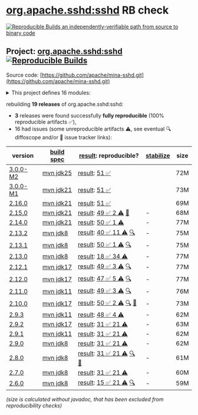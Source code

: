 [org.apache.sshd:sshd](https://central.sonatype.com/artifact/org.apache.sshd/sshd/versions) RB check
=======

[![Reproducible Builds](https://reproducible-builds.org/images/logos/rb.svg) an independently-verifiable path from source to binary code](https://reproducible-builds.org/)

## Project: [org.apache.sshd:sshd](https://central.sonatype.com/artifact/org.apache.sshd/sshd/versions) [![Reproducible Builds](https://img.shields.io/endpoint?url=https://raw.githubusercontent.com/jvm-repo-rebuild/reproducible-central/master/content/org/apache/sshd/badge.json)](https://github.com/jvm-repo-rebuild/reproducible-central/blob/master/content/org/apache/sshd/README.md)

Source code: [https://github.com/apache/mina-sshd.git](https://github.com/apache/mina-sshd.git)

<details><summary>This project defines 16 modules:</summary>

* [org.apache.sshd:apache-sshd](https://central.sonatype.com/artifact/org.apache.sshd/apache-sshd/overview)
* [org.apache.sshd:sshd](https://central.sonatype.com/artifact/org.apache.sshd/sshd/overview)
* [org.apache.sshd:sshd-cli](https://central.sonatype.com/artifact/org.apache.sshd/sshd-cli/overview)
* [org.apache.sshd:sshd-common](https://central.sonatype.com/artifact/org.apache.sshd/sshd-common/overview)
* [org.apache.sshd:sshd-contrib](https://central.sonatype.com/artifact/org.apache.sshd/sshd-contrib/overview)
* [org.apache.sshd:sshd-core](https://central.sonatype.com/artifact/org.apache.sshd/sshd-core/overview)
* [org.apache.sshd:sshd-git](https://central.sonatype.com/artifact/org.apache.sshd/sshd-git/overview)
* [org.apache.sshd:sshd-ldap](https://central.sonatype.com/artifact/org.apache.sshd/sshd-ldap/overview)
* [org.apache.sshd:sshd-mina](https://central.sonatype.com/artifact/org.apache.sshd/sshd-mina/overview)
* [org.apache.sshd:sshd-netty](https://central.sonatype.com/artifact/org.apache.sshd/sshd-netty/overview)
* [org.apache.sshd:sshd-openpgp](https://central.sonatype.com/artifact/org.apache.sshd/sshd-openpgp/overview)
* [org.apache.sshd:sshd-osgi](https://central.sonatype.com/artifact/org.apache.sshd/sshd-osgi/overview)
* [org.apache.sshd:sshd-putty](https://central.sonatype.com/artifact/org.apache.sshd/sshd-putty/overview)
* [org.apache.sshd:sshd-scp](https://central.sonatype.com/artifact/org.apache.sshd/sshd-scp/overview)
* [org.apache.sshd:sshd-sftp](https://central.sonatype.com/artifact/org.apache.sshd/sshd-sftp/overview)
* [org.apache.sshd:sshd-spring-sftp](https://central.sonatype.com/artifact/org.apache.sshd/sshd-spring-sftp/overview)
</details>

rebuilding **19 releases** of org.apache.sshd:sshd:
- **3** releases were found successfully **fully reproducible** (100% reproducible artifacts :white_check_mark:),
- 16 had issues (some unreproducible artifacts :warning:, see eventual :mag: diffoscope and/or :memo: issue tracker links):

| version | [build spec](/BUILDSPEC.md) | [result](https://reproducible-builds.org/docs/jvm/): reproducible? | [stabilize](https://github.com/google/oss-rebuild/blob/main/cmd/stabilize/README.md) | size |
| -- | --------- | ------ | ------ | -- |
| [3.0.0-M2](https://central.sonatype.com/artifact/org.apache.sshd/sshd/3.0.0-M2/pom) | [mvn jdk25](sshd-3.0.0-M2.buildspec) | [result](sshd-3.0.0-M2.buildinfo): [51 :white_check_mark: ](sshd-3.0.0-M2.buildcompare) | | 72M |
| [3.0.0-M1](https://central.sonatype.com/artifact/org.apache.sshd/sshd/3.0.0-M1/pom) | [mvn jdk21](sshd-3.0.0-M1.buildspec) | [result](sshd-3.0.0-M1.buildinfo): [51 :white_check_mark: ](sshd-3.0.0-M1.buildcompare) | | 73M |
| [2.16.0](https://central.sonatype.com/artifact/org.apache.sshd/sshd/2.16.0/pom) | [mvn jdk21](sshd-2.16.0.buildspec) | [result](sshd-2.16.0.buildinfo): [51 :white_check_mark: ](sshd-2.16.0.buildcompare) | | 69M |
| [2.15.0](https://central.sonatype.com/artifact/org.apache.sshd/sshd/2.15.0/pom) | [mvn jdk21](sshd-2.15.0.buildspec) | [result](sshd-2.15.0.buildinfo): [49 :white_check_mark:  2 :warning:](sshd-2.15.0.buildcompare) [:memo:](https://github.com/apache/mina-sshd/pull/695) | - | 68M |
| [2.14.0](https://central.sonatype.com/artifact/org.apache.sshd/sshd/2.14.0/pom) | [mvn jdk21](sshd-2.14.0.buildspec) | [result](sshd-2.14.0.buildinfo): [50 :white_check_mark:  1 :warning:](sshd-2.14.0.buildcompare) | - | 77M |
| [2.13.2](https://central.sonatype.com/artifact/org.apache.sshd/sshd/2.13.2/pom) | [mvn jdk8](sshd-2.13.2.buildspec) | [result](sshd-2.13.2.buildinfo): [40 :white_check_mark:  11 :warning:](sshd-2.13.2.buildcompare) [:mag:](sshd-2.13.2.diffoscope) | - | 75M |
| [2.13.1](https://central.sonatype.com/artifact/org.apache.sshd/sshd/2.13.1/pom) | [mvn jdk8](sshd-2.13.1.buildspec) | [result](sshd-2.13.1.buildinfo): [50 :white_check_mark:  1 :warning:](sshd-2.13.1.buildcompare) [:mag:](sshd-2.13.1.diffoscope) | - | 75M |
| [2.13.0](https://central.sonatype.com/artifact/org.apache.sshd/sshd/2.13.0/pom) | [mvn jdk8](sshd-2.13.0.buildspec) | [result](sshd-2.13.0.buildinfo): [18 :white_check_mark:  34 :warning:](sshd-2.13.0.buildcompare) | - | 77M |
| [2.12.1](https://central.sonatype.com/artifact/org.apache.sshd/sshd/2.12.1/pom) | [mvn jdk17](sshd-2.12.1.buildspec) | [result](sshd-2.12.1.buildinfo): [49 :white_check_mark:  3 :warning:](sshd-2.12.1.buildcompare) [:mag:](sshd-2.12.1.diffoscope) | - | 77M |
| [2.12.0](https://central.sonatype.com/artifact/org.apache.sshd/sshd/2.12.0/pom) | [mvn jdk17](sshd-2.12.0.buildspec) | [result](sshd-2.12.0.buildinfo): [47 :white_check_mark:  5 :warning:](sshd-2.12.0.buildcompare) [:mag:](sshd-2.12.0.diffoscope) | - | 77M |
| [2.11.0](https://central.sonatype.com/artifact/org.apache.sshd/sshd/2.11.0/pom) | [mvn jdk11](sshd-2.11.0.buildspec) | [result](sshd-2.11.0.buildinfo): [49 :white_check_mark:  3 :warning:](sshd-2.11.0.buildcompare) [:mag:](sshd-2.11.0.diffoscope) | - | 76M |
| [2.10.0](https://central.sonatype.com/artifact/org.apache.sshd/sshd/2.10.0/pom) | [mvn jdk17](sshd-2.10.0.buildspec) | [result](sshd-2.10.0.buildinfo): [50 :white_check_mark:  2 :warning:](sshd-2.10.0.buildcompare) [:mag:](sshd-2.10.0.diffoscope) [:memo:](https://github.com/apache/mina-sshd/pull/378) | - | 73M |
| [2.9.3](https://central.sonatype.com/artifact/org.apache.sshd/sshd/2.9.3/pom) | [mvn jdk11](sshd-2.9.3.buildspec) | [result](sshd-2.9.3.buildinfo): [48 :white_check_mark:  4 :warning:](sshd-2.9.3.buildcompare) | - | 62M |
| [2.9.2](https://central.sonatype.com/artifact/org.apache.sshd/sshd/2.9.2/pom) | [mvn jdk17](sshd-2.9.2.buildspec) | [result](sshd-2.9.2.buildinfo): [31 :white_check_mark:  21 :warning:](sshd-2.9.2.buildcompare) | - | 63M |
| [2.9.1](https://central.sonatype.com/artifact/org.apache.sshd/sshd/2.9.1/pom) | [mvn jdk11](sshd-2.9.1.buildspec) | [result](sshd-2.9.1.buildinfo): [31 :white_check_mark:  21 :warning:](sshd-2.9.1.buildcompare) | - | 62M |
| [2.9.0](https://central.sonatype.com/artifact/org.apache.sshd/sshd/2.9.0/pom) | [mvn jdk8](sshd-2.9.0.buildspec) | [result](sshd-2.9.0.buildinfo): [31 :white_check_mark:  21 :warning:](sshd-2.9.0.buildcompare) | - | 62M |
| [2.8.0](https://central.sonatype.com/artifact/org.apache.sshd/sshd/2.8.0/pom) | [mvn jdk8](sshd-2.8.0.buildspec) | [result](sshd-2.8.0.buildinfo): [31 :white_check_mark:  21 :warning:](sshd-2.8.0.buildcompare) [:mag:](sshd-2.8.0.diffoscope) [:memo:](https://github.com/apache/mina-sshd/pull/271) | - | 61M |
| [2.7.0](https://central.sonatype.com/artifact/org.apache.sshd/sshd/2.7.0/pom) | [mvn jdk8](sshd-2.7.0.buildspec) | [result](sshd-2.7.0.buildinfo): [31 :white_check_mark:  21 :warning:](sshd-2.7.0.buildcompare) | - | 60M |
| [2.6.0](https://central.sonatype.com/artifact/org.apache.sshd/sshd/2.6.0/pom) | [mvn jdk8](sshd-2.6.0.buildspec) | [result](sshd-2.6.0.buildinfo): [15 :white_check_mark:  21 :warning:](sshd-2.6.0.buildcompare) [:mag:](sshd-2.6.0.diffoscope) | - | 59M |

<i>(size is calculated without javadoc, that has been excluded from reproducibility checks)</i>

